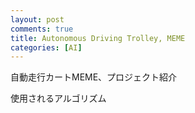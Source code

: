 ```yaml
---
layout: post
comments: true
title: Autonomous Driving Trolley, MEME
categories: [AI]
---
```


自動走行カートMEME、プロジェクト紹介

使用されるアルゴリズム
